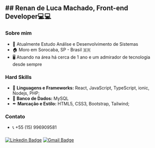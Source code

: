 ## ## Renan de Luca Machado, Front-end Developer💻💻

### Sobre mim
- 🔭 Atualmente Estudo Análise e Desenvolvimento de Sistemas
- 🏠 Moro em Sorocaba, SP - Brasil 🇧🇷
- 🖥 Atuando na área há cerca de 1 ano e um admirador de tecnologia desde sempre

### Hard Skills
- 🔌 <b>Linguagens e Frameworks:</b> React, JavaScript, TypeScript, ionic, Nodejs, PHP;
- 💾 <b>Banco de Dados:</b> MySQL
- ✒  <b>Marcação e Estilo:</b> HTML5, CSS3, Bootstrap, Tailwind;

### Contato
- 📞 +55 (15) 996909581

### 
[![Linkedin Badge](https://img.shields.io/badge/-LinkedIn-blue?style=for-the-badge&logo=Linkedin&logoColor=white&link=https:https://www.linkedin.com/in/matheus-carvalho-83a68016a/)](https://www.linkedin.com/in/renandeluca/)
[![Gmail Badge](https://img.shields.io/badge/-Gmail-c14438?style=for-the-badge&logo=Gmail&logoColor=white&link=mailto:matheus.santos.hcs@gmail.com)](mailto:renandelucamachado32@gmail.com)
